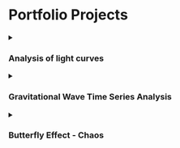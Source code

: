 
<h1> Portfolio Projects </h1>


<details>

<summary><h3> Analysis of light curves </h3></summary>

Light curves are graphs that show how the brightness of stars changes over a period of time.

This project used the <a href="https://github.com/pmaxted/pycheops">PYCHEOPS </a> package to study binary stars and exoplanets, where it calculates things like the mass, radius, temperature etc.

My individual project was to analyse the accuracy of radii of stars with an ellipsoidal effect calculated by PYCHEOPS. The ellipsoidal effect warps the shape of the star and so must be studued carefully. I used <a href="https://www.physik.uni-hamburg.de/en/hs/group-schmidt/members/wichmann-rainer/nightfall.html"> NIGHTFALL </a>, an astronomy application to simulate the lightcurves of stars, more accurate than PYCHEOPS. I used this program to model the radii obtained by PYCHEOPS and the final output radii by NIGHTFALL were compared.


I found that radii with an ellipsoidal 
effect were within good precision as long as there was an offset of 0.002 on the larger star(r1) and offset of 0.0002 on the smaller star(r2). As the fractional radii of the 
stars grew, the accuracy and precision of PYCHEOPS failed. Only radii at 𝑟1 < 0.26 and 𝑟2 <
0.023 were where the values were accurate.

<img src="visualisations/final%20final%20boy.png">


</details>





<details>

<summary><h3> Gravitational Wave Time Series Analysis </h3></summary>

Two short duration signals of the detection of gravitational waves had noises removed using Time series analytical techniques such as, pre-whitening and band pass filters. This isolated the chirp signals of the 
gravitational wave event detected form both sites A and B which was found to have time delay
between each other, 𝑡𝑑𝑒𝑙𝑎𝑦 = 1.46 𝑚𝑠.

<img src="visualisations/Raw%20signals.png">
These were the raw data signals
<img src="visualisations/filtered%20signals.png">
This is the prewhitened and band-passed signal. There is a large spike at around 12s showing the chirp of the gravitaitonal wave
<img src="visualisations/filtered%20signal%20ontop%20closer.png">
At a closer glance, we can see an offset between the two signals by about 0.0014s
<img src="visualisations/final%20signal.png">
For clarity, the signals were placed ontop of each other to show that the signals detected by the interometers were the same. 

From this, I was able to calculate at what angle in radians in which the gravitational wave passed through the detectors, 8.42 rad.

</details>





<details>

<summary><h3> Butterfly Effect - Chaos </h3></summary>
something somethings jssjvs

</details>
